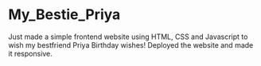 # My_Bestie_Priya

Just made a simple frontend website using HTML, CSS and Javascript to wish my bestfriend Priya Birthday wishes!
Deployed the website and made it responsive.
